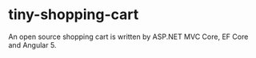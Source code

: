 # tiny-shopping-cart
An open source shopping cart is written by ASP.NET MVC Core, EF Core and Angular 5.
